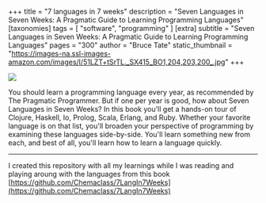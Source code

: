 +++
title = "7 languages in 7 weeks"
description = "Seven Languages in Seven Weeks: A Pragmatic Guide to Learning Programming Languages"
[taxonomies]
tags = [ "software", "programming" ]
[extra]
subtitle = "Seven Languages in Seven Weeks: A Pragmatic Guide to Learning Programming Languages"
pages = "300"
author = "Bruce Tate"
static_thumbnail = "https://images-na.ssl-images-amazon.com/images/I/51LZT+tSrTL._SX415_BO1,204,203,200_.jpg"
+++

<a target="_blank"  href="https://www.amazon.de/gp/product/193435659X/ref=as_li_tl?ie=UTF8&camp=1638&creative=6742&creativeASIN=193435659X&linkCode=as2&tag=chemaclass-21&linkId=fa50ecf6c9d9781d7a5a1672904ec5a3">
    <img border="0" src="https://images-na.ssl-images-amazon.com/images/I/51LZT+tSrTL._SX415_BO1,204,203,200_.jpg" >
</a>

<!-- more -->

You should learn a programming language every year, as recommended by The Pragmatic Programmer. But if one per year is
good, how about Seven Languages in Seven Weeks? In this book you'll get a hands-on tour of Clojure, Haskell, Io, Prolog,
Scala, Erlang, and Ruby. Whether your favorite language is on that list, you'll broaden your perspective of
programming by examining these languages side-by-side. You'll learn something new from each, and best of all, you'll
learn how to learn a language quickly.

---

I created this repository with all my learnings while I was reading and playing aroung with the languages from this book
[https://github.com/Chemaclass/7LangIn7Weeks](https://github.com/Chemaclass/7LangIn7Weeks)
